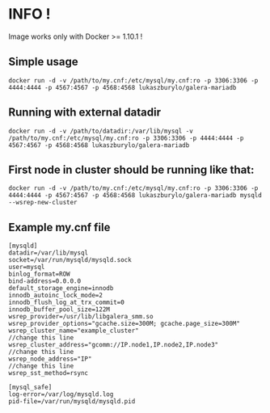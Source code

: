 # INFO !
Image works only with Docker >= 1.10.1  !

## Simple usage

```
docker run -d -v /path/to/my.cnf:/etc/mysql/my.cnf:ro -p 3306:3306 -p 4444:4444 -p 4567:4567 -p 4568:4568 lukaszburylo/galera-mariadb
```

## Running with external datadir

```
docker run -d -v /path/to/datadir:/var/lib/mysql -v /path/to/my.cnf:/etc/mysql/my.cnf:ro -p 3306:3306 -p 4444:4444 -p 4567:4567 -p 4568:4568 lukaszburylo/galera-mariadb
```

## First node in cluster should be running like that:
```
docker run -d -v /path/to/my.cnf:/etc/mysql/my.cnf:ro -p 3306:3306 -p 4444:4444 -p 4567:4567 -p 4568:4568 lukaszburylo/galera-mariadb mysqld --wsrep-new-cluster
```

## Example my.cnf file

```
[mysqld]
datadir=/var/lib/mysql
socket=/var/run/mysqld/mysqld.sock
user=mysql
binlog_format=ROW
bind-address=0.0.0.0
default_storage_engine=innodb
innodb_autoinc_lock_mode=2
innodb_flush_log_at_trx_commit=0
innodb_buffer_pool_size=122M
wsrep_provider=/usr/lib/libgalera_smm.so
wsrep_provider_options="gcache.size=300M; gcache.page_size=300M"
wsrep_cluster_name="example_cluster"                            //change this line
wsrep_cluster_address="gcomm://IP.node1,IP.node2,IP.node3"      //change this line  
wsrep_node_address="IP"                                         //change this line
wsrep_sst_method=rsync

[mysql_safe]
log-error=/var/log/mysqld.log
pid-file=/var/run/mysqld/mysqld.pid
```


